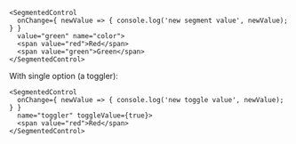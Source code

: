 
    <SegmentedControl
      onChange={ newValue => { console.log('new segment value', newValue); } }
      value="green" name="color">
      <span value="red">Red</span>
      <span value="green">Green</span>
    </SegmentedControl>


With single option (a toggler):

    <SegmentedControl
      onChange={ newValue => { console.log('new toggle value', newValue); } }
      name="toggler" toggleValue={true}>
      <span value="red">Red</span>
    </SegmentedControl>

